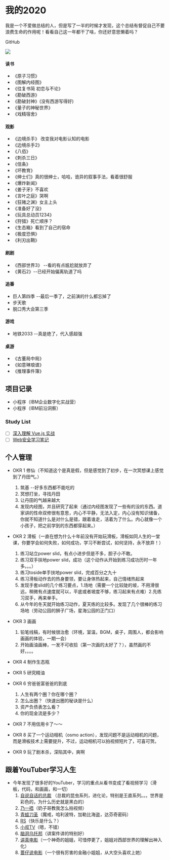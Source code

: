 # 我的2020
我是一个不爱做总结的人，但是写了一半的时候才发现，这个总结有督促自己不要浪费生命的作用呢！看看自己这一年都干了啥，你还好意思懒着吗？

GitHub

<img align="middle" src="https://github-readme-stats-1.yihong0618.vercel.app/api?username=tomatouiui&show_icons=true&&theme=radical" />

#### 读书
- 《原子习惯》
- 《图解内经图》
- 《往复书简 初恋与不论》
- 《勘破西游》
- 《勘破封神》(没有西游写得好)
- 《量子的神秘世界》
- 《戏精宿舍》

#### 观影
- 《边境杀手》 改变我对电影认知的电影 
- 《边境杀手2》
- 《八佰》
- 《刺杀三日》
- 《信条》
- 《坏教育》
- 《绅士们》真的很绅士，哈哈，诡异的叙事手法，看着很舒服
- 《爆炸新闻》
- 《姜子牙》不喜欢
- 《言叶之庭》哭啊
- 《狂赌之渊》女主上头
- 《准备好了没》
- 《玩具总动员1234》
- 《狩猎》死亡顺序？
- 《生态箱》看到了自己的宿命
- 《极度恐惧》
- 《利刃出鞘》

#### 刷剧
- 《西部世界3》 --看的有点尴尬就放弃了
- 《黄石2》--已经开始偏离轨道了吗

#### 追番
- 巨人第四季 --最后一季了，之前演的什么都忘掉了
- 步天歌
- 脱口秀大会第三季

#### 游戏
- 地铁2033 --真是绝了，代入感超强

#### 桌游
- 《古董局中局》
- 《如意琳琅谱》
- 《推理事件簿》

## 项目记录
- 小程序（IBM企业数字化实战营）
- 小程序（IBM前沿洞察）

### Study List

- [ ] [深入理解 Vue.js 实战](https://github.com/godbasin/vue-ebook)
- [ ] [Web安全学习笔记](https://websec.readthedocs.io/zh/latest/)

## 个人管理
- OKR 1 修仙（不知道这个是真是假，但是感觉到了初步，在一次冥想课上感觉到了丹田气。）
  1. 筑基 --好多东西都不能吃的
  2. 冥想打坐，寻找丹田
  3. 让丹田的气越来越大
  4. 发现内经图，并且研究了起来（通过内经图发现了一些有的没的东西。道家讲的性命双修很有意思，内心不平静，无法入定，内心没有知识储备，你就不知道什么是对什么是错，跟着谁走，活着为了什么。内心就像一个小孩子，把之前学到的东西都穿起来。）

- OKR 2 滑板（一直在想为什么十年前没有开始玩滑板，滑板如同人生的一堂课，你要学会如何失败，如何成功，学习不断尝试，如何坚持，永不放弃！）
  1. 练习站立power slid，有点小进步但是不多，胆子小不敢。
  2. 练习双手扶地power slid，成功（这个动作从开始到练习成功历时一年多。。。）
  3. 练习toside单手扶地power slid，完成百分之九十
  4. 练习滑板动作去的热身要领，要让身体热起来，自己情绪热起来
  5. 发现手套slid的几个练习要点，1.场地（需要一个比较陡的坡，不用滑很远，稍微有点速度就可以，平底或者坡度不够，练习起来有点难）2.先练习双手，再来单手。
  6. 从今年的冬天就开始练习动作，夏天练的比较多。发现了几个很棒的练习场地（劳动公园的狮子广场，星海公园的正门口）

- OKR 3 画画
  1. 铅笔线稿，有时候很治愈（环境，室温，BGM，桌子，周围人，都会影响画画的体验，一期一会）
  2. 开始画油画棒，一发不可收拾（第一次画的太好了？），虽然画的不好。。。。

- OKR 4 制作生态瓶  

- OKR 5 研究精油

- OKR 6 穷爸爸富爸爸的到底
  1. 人生有两个圈？你在哪个圈？
  2. 怎么出圈？（快速出圈的秘诀是什么）
  3. 资产负债表怎么看？
  4. 你的现金流是多少？

- OKR 7 不用信用卡了～～  

- OKR 8 买了一个运动相机（osmo action），发现问题不是运动相机的问题，而是滑板技术上需要提升，不过，运动相机可以拍视频短片了，可喜可贺。

- OKR 9 玩了剧本杀，深陷其中，爽啊

## 跟着YouTuber学习人生
- 今年发现了很多好的YouTuber，学习的重点从看书变成了看视频学习（滑板，代码，和画画，和一切）
  1. [自说自话的总裁](https://www.youtube.com/channel/UCgo_-fjJxnLwwwq5dSY72rg) （总裁的昆虫系列，进化论，特别是王直系列。。。世界是彩色的，为什么历史就是黑白的）
  2. [乃一捂](https://www.youtube.com/channel/UC-7Il-7Zo0xzcE1B8vJN7ug)（奶子哥教我怎么拍视频）
  3. [青蛙刀圣](https://www.youtube.com/channel/UCWx-9tUBYtpVVchhNVDchSw)（魔戒，哈利波特，加勒比海盗，达芬奇密码）
  4. [RS](https://www.youtube.com/channel/UCvAFi3Brfyci4XH7V3pGcpA)（快乐是什么？）
  5. [小叔TV](https://www.youtube.com/channel/UCPNfoYdMopKZKlaTB92g-QQ)（嗯，不错）
  6. [脑洞乌托邦](https://www.youtube.com/channel/UC2tQpW0dPiyWPebwBSksJ_g)（讲案件讲的特别好）
  7. [讲真电影](https://www.youtube.com/channel/UCJX2aqqhF2mPYKizkkXkH2Q)（一个神奇的姐姐，可惜停更了，姐姐对西部世界的理解出神入化）
  8. [蔷仔说电影](https://www.youtube.com/channel/UC_Udz5R0NCgLTWbmn-QiWGA)（一个很有厉害的金融小姐姐，从大空头喜欢上她）